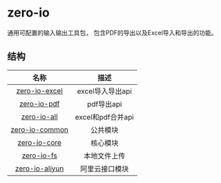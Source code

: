 <!--
Copyright (c) Dell Inc., or its subsidiaries. All Rights Reserved.

Licensed under the Apache License, Version 2.0 (the "License");
you may not use this file except in compliance with the License.
You may obtain a copy of the License at

    http://www.apache.org/licenses/LICENSE-2.0
-->

# zero-io  

通用可配置的输入输出工具包， 包含PDF的导出以及Excel导入和导出的功能。

## 结构

|         **名称**         |  **描述**  |
| :-----------------------------: | :---------------: |
|  [zero-io-excel](./zero-io-excel)  | excel导入导出api |
|    [zero-io-pdf](./zero-io-pdf)    |    pdf导出api    |
|    [zero-io-all](./zero-io-all)    | excel和pdf合并api |
| [zero-io-common](./zero-io-common) |     公共模块     |
|   [zero-io-core](./zero-io-core)   |     核心模块     |
|     [zero-io-fs](./zero-io-fs)     |   本地文件上传   |
| [zero-io-aliyun](./zero-io-aliyun) |  阿里云接口模块  |
